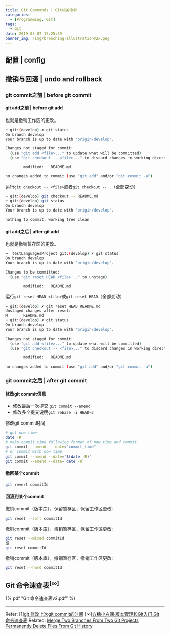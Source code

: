 ```yaml
---
title: Git Commands | Git相关命令
categories:
  - [Programming, Git]
tags:
  - Git
date: 2019-03-07 15:25:59
banner_img: /img/branching-illustration@2x.png
---
```


## 配置 | config

## 撤销与回滚 | undo and rollback

### git commit之前 | before git commit

#### git add之前 | before git add

也就是撤销工作区的更改。

```bash
➜ git:(develop) ✗ git status
On branch develop
Your branch is up to date with 'origin/develop'.

Changes not staged for commit:
  (use "git add <file>..." to update what will be committed)
  (use "git checkout -- <file>..." to discard changes in working directory)

        modified:   README.md

no changes added to commit (use "git add" and/or "git commit -a")
```

运行`git checkout -- <file>`或者`git checkout -- .`（全部变动）

```bash
➜ git:(develop) git checkout -- README.md
➜ git:(develop) git status
On branch develop
Your branch is up to date with 'origin/develop'.

nothing to commit, working tree clean
```

####  git add之后 | after git add

也就是撤销暂存区的更改。

```bash
➜  testLanguagesProject git:(develop) ✗ git status
On branch develop
Your branch is up to date with 'origin/develop'.

Changes to be committed:
  (use "git reset HEAD <file>..." to unstage)

        modified:   README.md
```

运行`git reset HEAD <file>`或`git reset HEAD`（全部变动）

```bash
➜ git:(develop) ✗ git reset HEAD README.md
Unstaged changes after reset:
M       README.md
➜ git:(develop) ✗ git status
On branch develop
Your branch is up to date with 'origin/develop'.

Changes not staged for commit:
  (use "git add <file>..." to update what will be committed)
  (use "git checkout -- <file>..." to discard changes in working directory)

        modified:   README.md

no changes added to commit (use "git add" and/or "git commit -a")
```

### git commit之后 | after git commit

#### 修改git commit信息

* 修改最后一次提交 `git commit --amend`
* 修改多个提交说明`git rebase -i HEAD~3`

修改git commit时间

```bash
# get now time
date -R  
# make commit_time following format of now time and commit
git commit --amend  --date="commit_time"
# or commit with now time
git commit --amend --date="$(date -R)"
git commit --amend --date=`date -R`
```

#### 撤回某个commit

```bash
git revert commitId
```

#### 回滚到某个commit

撤销commit（版本库），保留暂存区，保留工作区更改:

```bash
git reset --soft commitId
```

撤销commit（版本库），撤销暂存区，保留工作区更改:

```bash
git reset --mixed commitId
或
git reset commitId
```

撤销commit（版本库），撤销暂存区，撤销工作区更改:

```bash
git reset --hard commitId
```

## Git 命令速查表<sup>[∞]</sup>
{% pdf "Git 命令速查表v2.pdf" %}

----

Refer:
[1][git 修改上次git commit的时间](https://blog.csdn.net/guoyajie1990/article/details/73824732)
[∞][⽅糖⼩⽩课·版本管理和Git⼊⻔.Git 命令速查表](http://suiji.io)
Related:
[Merge Two Branches From Two Git Projects](/2019/02/15/Merge-Two-Branches-From-Two-Git-Projects/)
[Permanently Delete Files From Git History](/2019/02/14/Permanently-Delete-Files-From-Git-History/)
